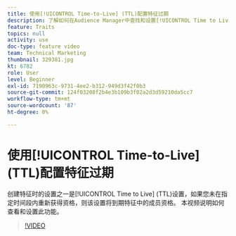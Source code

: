 ```yaml
---
title: 使用[!UICONTROL Time-to-Live] (TTL)配置特征过期
description: 了解如何在Audience Manager中查找和设置[!UICONTROL Time to Live] (TTL)。 创建特征时可使用此设置，如果用户在指定时间段内没有重新获得资格，该设置将设置特征中的成员资格过期。
feature: Traits
topics: null
activity: use
doc-type: feature video
team: Technical Marketing
thumbnail: 329381.jpg
kt: 6782
role: User
level: Beginner
exl-id: 7190963c-9731-4ee2-b312-949d3f42f0b3
source-git-commit: 124f03208f2b4e3b109b3f02a2d3d59210da5cc7
workflow-type: tm+mt
source-wordcount: '87'
ht-degree: 0%

---
```


# 使用[!UICONTROL Time-to-Live] (TTL)配置特征过期

创建特征时的设置之一是[!UICONTROL Time to Live] (TTL)设置，如果您未在指定时间段内重新获得资格，则该设置将到期特征中的成员资格。 本视频说明如何查看和设置此功能。

>[!VIDEO](https://video.tv.adobe.com/v/341328/?quality=12&learn=on&captions=chi_hans)
